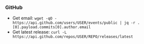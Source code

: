 ### GitHub
- Get email: `wget -qO - https://api.github.com/users/USER/events/public | jq -r .[0].payload.commits[0].author.email`
- Get latest release: `curl -L https://api.github.com/repos/USER/REPO/releases/latest`
